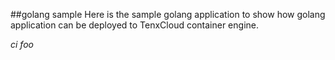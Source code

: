 ##golang sample
Here is the sample golang application to show how golang application can be deployed to TenxCloud container engine.

*ci foo*
